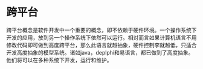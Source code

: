 # 跨平台
跨平台概念是软件开发中一个重要的概念，即不依赖于硬件环境。一个操作系统下开发的应用，放到另一个操作系统下依然可以运行。相对而言如果计算机语言不用修改代码即可做到高度跨平台，那么此语言就越抽象，硬件控制李就越低，只适合开发高度抽象的模型系统。诸如java，deplphi和易语言，都已做到了高度抽象。他们将可以在多种系统下开发，运行和维护。